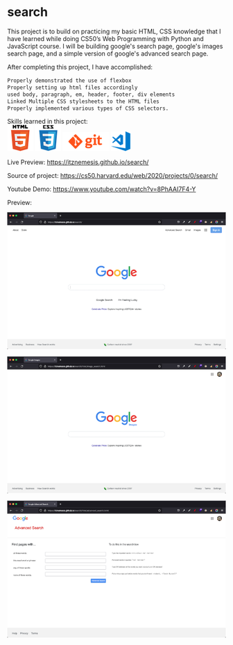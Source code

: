 # search
 
This project is to build on practicing my basic HTML, CSS knowledge that I have learned while doing CS50’s Web Programming with Python and JavaScript course. I will be building google's search page, google's images search page, and a simple version of google's advanced search page.

After completing this project, I have accomplished:

    Properly demonstrated the use of flexbox
    Properly setting up html files accordingly
    used body, paragraph, em, header, footer, div elements
    Linked Multiple CSS stylesheets to the HTML files
    Properly implemented various types of CSS selectors.

Skills learned in this project:<br>
![alt html logo](/images/html.png) ![alt css logo](/images/css.png) ![alt git logo](/images/git.png) ![alt vscode logo](/images/vscode.png)<br>

Live Preview: https://itznemesis.github.io/search/

Source of project: https://cs50.harvard.edu/web/2020/projects/0/search/

Youtube Demo: https://www.youtube.com/watch?v=8PhAAI7F4-Y

Preview:

![alt Google-Search Preview](/images/preview1.png)

![alt Google-Images Preview](/images/preview2.png)

![alt Google-Advanced-Search Preview](/images/preview3.png)